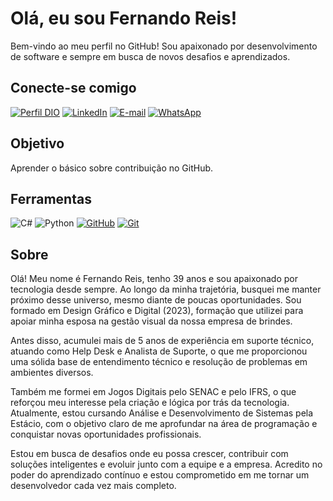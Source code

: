 # Olá, eu sou Fernando Reis!

Bem-vindo ao meu perfil no GitHub! Sou apaixonado por desenvolvimento de software e sempre em busca de novos desafios e aprendizados.

## Conecte-se comigo
[![Perfil DIO](https://img.shields.io/badge/-Meu%20Perfil%20na%20DIO-0077B5?style=for-the-badge&logo=gitbook&logoColor=white)](https://www.dio.me/users/fernando01022013)
[![LinkedIn](https://img.shields.io/badge/LinkedIn-0077B5?style=for-the-badge&logo=linkedin&logoColor=white)](https://www.linkedin.com/in/fernando-reis-bb6912b7/)
[![E-mail](https://img.shields.io/badge/-Email-0077B5?style=for-the-badge&logo=microsoft-outlook&logoColor=white)](mailto:fernando01022013@gmail.com)
[![WhatsApp](https://img.shields.io/badge/WhatsApp-0077B5?style=for-the-badge&logo=whatsapp&logoColor=white)](https://wa.me/55+11+981604489) 

## Objetivo
Aprender o básico sobre contribuição no GitHub.

## Ferramentas
![C#](https://img.shields.io/badge/C%23-0D1117?style=for-the-badge&logo=c-sharp&logoColor=823085)
![Python](https://img.shields.io/badge/Python-000?style=for-the-badge&logo=python)
[![GitHub](https://img.shields.io/badge/GitHub-000?style=for-the-badge&logo=github&logoColor=30A3DC)](https://docs.github.com/)
[![Git](https://img.shields.io/badge/Git-000?style=for-the-badge&logo=git&logoColor=E94D5F)](https://git-scm.com/doc) 

## Sobre

Olá! Meu nome é Fernando Reis, tenho 39 anos e sou apaixonado por tecnologia desde sempre. Ao longo da minha trajetória, busquei me manter próximo desse universo, mesmo diante de poucas oportunidades. Sou formado em Design Gráfico e Digital (2023), formação que utilizei para apoiar minha esposa na gestão visual da nossa empresa de brindes.

Antes disso, acumulei mais de 5 anos de experiência em suporte técnico, atuando como Help Desk e Analista de Suporte, o que me proporcionou uma sólida base de entendimento técnico e resolução de problemas em ambientes diversos.

Também me formei em Jogos Digitais pelo SENAC e pelo IFRS, o que reforçou meu interesse pela criação e lógica por trás da tecnologia. Atualmente, estou cursando Análise e Desenvolvimento de Sistemas pela Estácio, com o objetivo claro de me aprofundar na área de programação e conquistar novas oportunidades profissionais.

Estou em busca de desafios onde eu possa crescer, contribuir com soluções inteligentes e evoluir junto com a equipe e a empresa. Acredito no poder do aprendizado contínuo e estou comprometido em me tornar um desenvolvedor cada vez mais completo.
